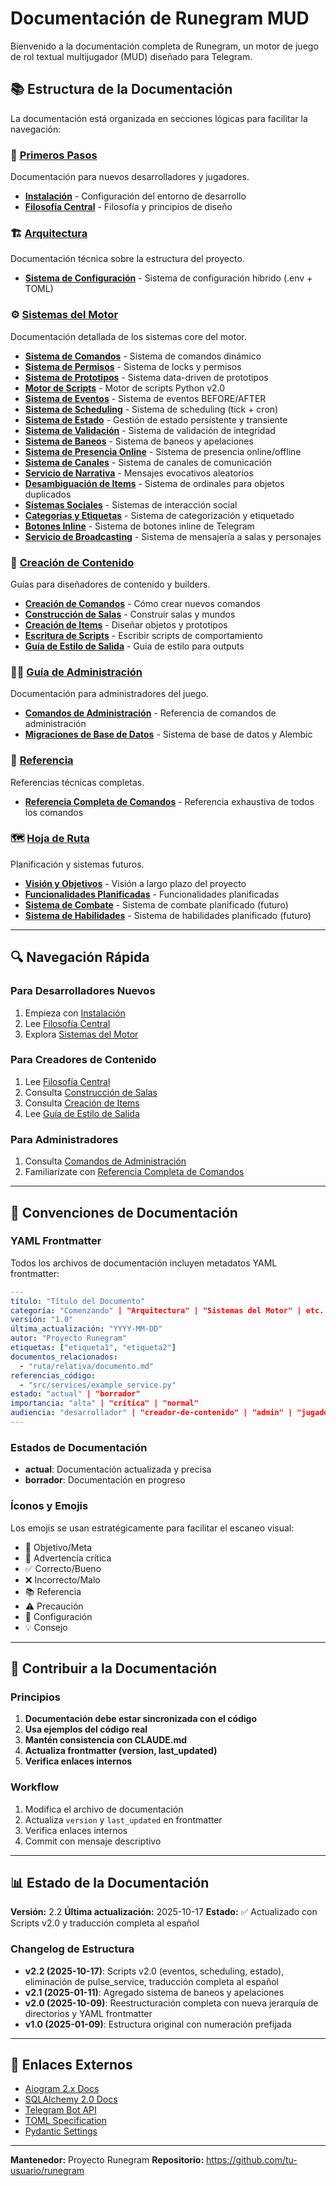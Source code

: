 # Documentación de Runegram MUD

Bienvenido a la documentación completa de Runegram, un motor de juego de rol textual multijugador (MUD) diseñado para Telegram.

## 📚 Estructura de la Documentación

La documentación está organizada en secciones lógicas para facilitar la navegación:

### 🚀 [Primeros Pasos](primeros-pasos/)
Documentación para nuevos desarrolladores y jugadores.

- **[Instalación](primeros-pasos/instalacion.md)** - Configuración del entorno de desarrollo
- **[Filosofía Central](primeros-pasos/filosofia-central.md)** - Filosofía y principios de diseño

### 🏗️ [Arquitectura](arquitectura/)
Documentación técnica sobre la estructura del proyecto.

- **[Sistema de Configuración](arquitectura/configuracion.md)** - Sistema de configuración híbrido (.env + TOML)

### ⚙️ [Sistemas del Motor](sistemas-del-motor/)
Documentación detallada de los sistemas core del motor.

- **[Sistema de Comandos](sistemas-del-motor/sistema-de-comandos.md)** - Sistema de comandos dinámico
- **[Sistema de Permisos](sistemas-del-motor/sistema-de-permisos.md)** - Sistema de locks y permisos
- **[Sistema de Prototipos](sistemas-del-motor/sistema-de-prototipos.md)** - Sistema data-driven de prototipos
- **[Motor de Scripts](sistemas-del-motor/sistema-de-scripts.md)** - Motor de scripts Python v2.0
- **[Sistema de Eventos](sistemas-del-motor/sistema-de-eventos.md)** - Sistema de eventos BEFORE/AFTER
- **[Sistema de Scheduling](sistemas-del-motor/sistema-de-scheduling.md)** - Sistema de scheduling (tick + cron)
- **[Sistema de Estado](sistemas-del-motor/sistema-de-estado.md)** - Gestión de estado persistente y transiente
- **[Sistema de Validación](sistemas-del-motor/sistema-de-validacion.md)** - Sistema de validación de integridad
- **[Sistema de Baneos](sistemas-del-motor/sistema-de-baneos.md)** - Sistema de baneos y apelaciones
- **[Sistema de Presencia Online](sistemas-del-motor/presencia-en-linea.md)** - Sistema de presencia online/offline
- **[Sistema de Canales](sistemas-del-motor/sistema-de-canales.md)** - Sistema de canales de comunicación
- **[Servicio de Narrativa](sistemas-del-motor/sistema-de-narrativa.md)** - Mensajes evocativos aleatorios
- **[Desambiguación de Items](sistemas-del-motor/desambiguacion-de-items.md)** - Sistema de ordinales para objetos duplicados
- **[Sistemas Sociales](sistemas-del-motor/sistemas-sociales.md)** - Sistemas de interacción social
- **[Categorías y Etiquetas](sistemas-del-motor/categorias-y-etiquetas.md)** - Sistema de categorización y etiquetado
- **[Botones Inline](sistemas-del-motor/botones-en-linea.md)** - Sistema de botones inline de Telegram
- **[Servicio de Broadcasting](sistemas-del-motor/servicio-de-broadcasting.md)** - Sistema de mensajería a salas y personajes

### 🎨 [Creación de Contenido](creacion-de-contenido/)
Guías para diseñadores de contenido y builders.

- **[Creación de Comandos](creacion-de-contenido/creacion-de-comandos.md)** - Cómo crear nuevos comandos
- **[Construcción de Salas](creacion-de-contenido/construccion-de-salas.md)** - Construir salas y mundos
- **[Creación de Items](creacion-de-contenido/creacion-de-items.md)** - Diseñar objetos y prototipos
- **[Escritura de Scripts](creacion-de-contenido/escritura-de-scripts.md)** - Escribir scripts de comportamiento
- **[Guía de Estilo de Salida](creacion-de-contenido/guia-de-estilo-de-salida.md)** - Guía de estilo para outputs

### 👨‍💼 [Guía de Administración](guia-de-administracion/)
Documentación para administradores del juego.

- **[Comandos de Administración](guia-de-administracion/comandos-de-administracion.md)** - Referencia de comandos de administración
- **[Migraciones de Base de Datos](guia-de-administracion/migraciones-de-base-de-datos.md)** - Sistema de base de datos y Alembic

### 📖 [Referencia](referencia/)
Referencias técnicas completas.

- **[Referencia Completa de Comandos](referencia/referencia-de-comandos.md)** - Referencia exhaustiva de todos los comandos

### 🗺️ [Hoja de Ruta](hoja-de-ruta/)
Planificación y sistemas futuros.

- **[Visión y Objetivos](hoja-de-ruta/vision-y-objetivos.md)** - Visión a largo plazo del proyecto
- **[Funcionalidades Planificadas](hoja-de-ruta/funcionalidades-planificadas.md)** - Funcionalidades planificadas
- **[Sistema de Combate](hoja-de-ruta/diseno-sistema-de-combate.md)** - Sistema de combate planificado (futuro)
- **[Sistema de Habilidades](hoja-de-ruta/diseno-sistema-de-habilidades.md)** - Sistema de habilidades planificado (futuro)

---

## 🔍 Navegación Rápida

### Para Desarrolladores Nuevos
1. Empieza con [Instalación](primeros-pasos/instalacion.md)
2. Lee [Filosofía Central](primeros-pasos/filosofia-central.md)
3. Explora [Sistemas del Motor](sistemas-del-motor/)

### Para Creadores de Contenido
1. Lee [Filosofía Central](primeros-pasos/filosofia-central.md)
2. Consulta [Construcción de Salas](creacion-de-contenido/construccion-de-salas.md)
3. Consulta [Creación de Items](creacion-de-contenido/creacion-de-items.md)
4. Lee [Guía de Estilo de Salida](creacion-de-contenido/guia-de-estilo-de-salida.md)

### Para Administradores
1. Consulta [Comandos de Administración](guia-de-administracion/comandos-de-administracion.md)
2. Familiarízate con [Referencia Completa de Comandos](referencia/referencia-de-comandos.md)

---

## 📝 Convenciones de Documentación

### YAML Frontmatter
Todos los archivos de documentación incluyen metadatos YAML frontmatter:

```yaml
---
título: "Título del Documento"
categoría: "Comenzando" | "Arquitectura" | "Sistemas del Motor" | etc.
versión: "1.0"
última_actualización: "YYYY-MM-DD"
autor: "Proyecto Runegram"
etiquetas: ["etiqueta1", "etiqueta2"]
documentos_relacionados:
  - "ruta/relativa/documento.md"
referencias_código:
  - "src/services/example_service.py"
estado: "actual" | "borrador"
importancia: "alta" | "crítica" | "normal"
audiencia: "desarrollador" | "creador-de-contenido" | "admin" | "jugador" | "todos"
---
```

### Estados de Documentación
- **actual**: Documentación actualizada y precisa
- **borrador**: Documentación en progreso

### Íconos y Emojis
Los emojis se usan estratégicamente para facilitar el escaneo visual:
- 🎯 Objetivo/Meta
- 🚨 Advertencia crítica
- ✅ Correcto/Bueno
- ❌ Incorrecto/Malo
- 📚 Referencia
- ⚠️ Precaución
- 🔧 Configuración
- 💡 Consejo

---

## 🤝 Contribuir a la Documentación

### Principios
1. **Documentación debe estar sincronizada con el código**
2. **Usa ejemplos del código real**
3. **Mantén consistencia con CLAUDE.md**
4. **Actualiza frontmatter (version, last_updated)**
5. **Verifica enlaces internos**

### Workflow
1. Modifica el archivo de documentación
2. Actualiza `version` y `last_updated` en frontmatter
3. Verifica enlaces internos
4. Commit con mensaje descriptivo

---

## 📊 Estado de la Documentación

**Versión:** 2.2
**Última actualización:** 2025-10-17
**Estado:** ✅ Actualizado con Scripts v2.0 y traducción completa al español

### Changelog de Estructura
- **v2.2 (2025-10-17)**: Scripts v2.0 (eventos, scheduling, estado), eliminación de pulse_service, traducción completa al español
- **v2.1 (2025-01-11)**: Agregado sistema de baneos y apelaciones
- **v2.0 (2025-10-09)**: Reestructuración completa con nueva jerarquía de directorios y YAML frontmatter
- **v1.0 (2025-01-09)**: Estructura original con numeración prefijada

---

## 🔗 Enlaces Externos

- [Aiogram 2.x Docs](https://docs.aiogram.dev/en/v2.25.1/)
- [SQLAlchemy 2.0 Docs](https://docs.sqlalchemy.org/en/20/)
- [Telegram Bot API](https://core.telegram.org/bots/api)
- [TOML Specification](https://toml.io/)
- [Pydantic Settings](https://docs.pydantic.dev/usage/settings/)

---

**Mantenedor:** Proyecto Runegram
**Repositorio:** https://github.com/tu-usuario/runegram
